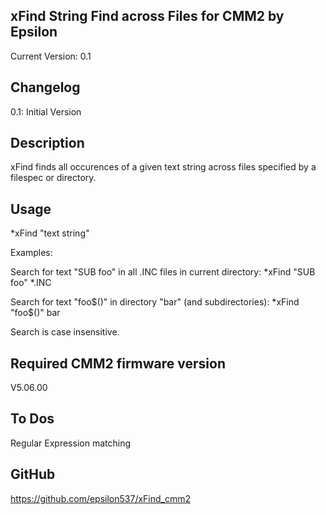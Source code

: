 xFind String Find across Files for CMM2 by Epsilon
--------------------------------------------------

Current Version: 0.1

Changelog
---------

0.1: Initial Version

Description
-----------

xFind finds all occurences of a given text string across files specified by a filespec or directory.

Usage
-----

*xFind "text string" <filespec or dir>

Examples:

Search for text "SUB foo" in all .INC files in current directory: 
*xFind "SUB foo" *.INC

Search for text "foo$()" in directory "bar" (and subdirectories):
*xFind "foo$()" bar

Search is case insensitive.

Required CMM2 firmware version
------------------------------
V5.06.00

To Dos
------
Regular Expression matching

GitHub
------
https://github.com/epsilon537/xFind_cmm2
